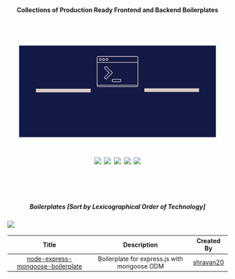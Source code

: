 <h4 align="center">Collections of Production Ready Frontend and Backend Boilerplates</h4>
<h1 align="center">
  <br>
  <a href="https://shravan20.github.io/production-ready-boilerplates/" target="_blank"><img src="assets/logo.gif" alt="logo" ></a>
  <p align="center">
  <image src="https://img.shields.io/badge/Maintained%3F-yes-green.svg"/>
  <image src="https://img.shields.io/website-up-down-green-red/http/monip.org.svg"/>
  <image src="https://img.shields.io/github/forks/shravan20/production-ready-boilerplates.svg"/>
  <image src="https://img.shields.io/github/stars/shravan20/production-ready-boilerplates.svg"/>
  <image src="https://img.shields.io/github/license/shravan20/production-ready-boilerplates.svg"/>
  </p>
</h1>

<br>
<br>

<h5 align="center"> Boilerplates [Sort by Lexicographical Order of Technology] </h5>

<image src="https://img.shields.io/badge/Node.js-43853D?style=for-the-badge&logo=node.js&logoColor=white"/>

| Title  | Description | Created By |
|:-:|:-:|:-:|
| [node-express-mongoose-boilerplate](./node-express-mongoose-boilerplate)  | Boilerplate for express.js with mongoose ODM  |  [shravan20](https://github.com/shravan20)  |